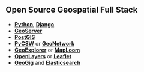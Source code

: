 ## Open Source Geospatial Full Stack

* **[Python](https://www.python.org/)**, **[Django](https://www.djangoproject.com/)**
* **[GeoServer](http://geoserver.org)**
* **[PostGIS](http://postgis.net/)**
* **[PyCSW](http://pycsw.org/)** or **[GeoNetwork](http://geonetwork-opensource.org/)**
* **[GeoExplorer](http://suite.opengeo.org/opengeo-docs/geoexplorer/)** or **[MapLoom](https://github.com/ROGUE-JCTD/MapLoom)**
* **[OpenLayers](http://openlayers.org/)** or **[Leaflet](http://leafletjs.com/)**
* **[GeoGig](http://geogig.org/)** and **[Elasticsearch](https://github.com/elastic/elasticsearch)**
